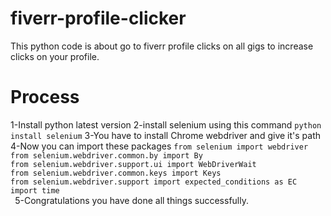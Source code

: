 # fiverr-profile-clicker
This python code is about go to fiverr profile clicks on all gigs to increase clicks on your profile.
 <h1>Process</h1>
 1-Install python latest version
 2-install selenium using this command
 <code>python install selenium</code>
 3-You have to install Chrome webdriver and give it's path
 4-Now you can import these packages
 <code>from selenium import webdriver
from selenium.webdriver.common.by import By
from selenium.webdriver.support.ui import WebDriverWait
from selenium.webdriver.common.keys import Keys
from selenium.webdriver.support import expected_conditions as EC
import time
 </code>
 5-Congratulations you have done all things successfully.
 
